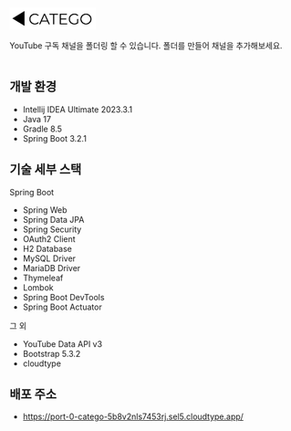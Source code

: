 <img src="./src/main/resources/static/images/logo.png" alt="logo" width="30%"/>

YouTube 구독 채널을 폴더링 할 수 있습니다. 폴더를 만들어 채널을 추가해보세요.  
<br>

## 개발 환경

* Intellij IDEA Ultimate 2023.3.1
* Java 17
* Gradle 8.5
* Spring Boot 3.2.1

## 기술 세부 스택

Spring Boot

* Spring Web
* Spring Data JPA
* Spring Security
* OAuth2 Client
* H2 Database
* MySQL Driver
* MariaDB Driver
* Thymeleaf
* Lombok
* Spring Boot DevTools
* Spring Boot Actuator

그 외

* YouTube Data API v3
* Bootstrap 5.3.2
* cloudtype

## 배포 주소

* https://port-0-catego-5b8v2nls7453rj.sel5.cloudtype.app/

